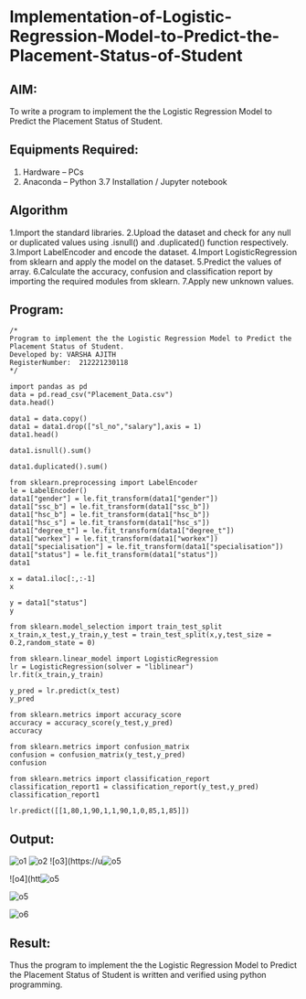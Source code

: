 # Implementation-of-Logistic-Regression-Model-to-Predict-the-Placement-Status-of-Student

## AIM:
To write a program to implement the the Logistic Regression Model to Predict the Placement Status of Student.

## Equipments Required:
1. Hardware – PCs
2. Anaconda – Python 3.7 Installation / Jupyter notebook

## Algorithm
 1.Import the standard libraries.
 2.Upload the dataset and check for any null or duplicated values using .isnull() and .duplicated() function respectively.
 3.Import LabelEncoder and encode the dataset.
 4.Import LogisticRegression from sklearn and apply the model on the dataset.
 5.Predict the values of array.
 6.Calculate the accuracy, confusion and classification report by importing the required modules from sklearn.
 7.Apply new unknown values. 
 
 

## Program:
```
/*
Program to implement the the Logistic Regression Model to Predict the Placement Status of Student.
Developed by: VARSHA AJITH
RegisterNumber:  212221230118
*/

import pandas as pd
data = pd.read_csv("Placement_Data.csv")
data.head()

data1 = data.copy()
data1 = data1.drop(["sl_no","salary"],axis = 1)
data1.head()

data1.isnull().sum()

data1.duplicated().sum()

from sklearn.preprocessing import LabelEncoder
le = LabelEncoder()
data1["gender"] = le.fit_transform(data1["gender"])
data1["ssc_b"] = le.fit_transform(data1["ssc_b"])
data1["hsc_b"] = le.fit_transform(data1["hsc_b"])
data1["hsc_s"] = le.fit_transform(data1["hsc_s"])
data1["degree_t"] = le.fit_transform(data1["degree_t"])
data1["workex"] = le.fit_transform(data1["workex"])
data1["specialisation"] = le.fit_transform(data1["specialisation"])
data1["status"] = le.fit_transform(data1["status"])
data1

x = data1.iloc[:,:-1]
x

y = data1["status"]
y

from sklearn.model_selection import train_test_split
x_train,x_test,y_train,y_test = train_test_split(x,y,test_size = 0.2,random_state = 0)

from sklearn.linear_model import LogisticRegression
lr = LogisticRegression(solver = "liblinear")
lr.fit(x_train,y_train)

y_pred = lr.predict(x_test)
y_pred

from sklearn.metrics import accuracy_score
accuracy = accuracy_score(y_test,y_pred)
accuracy

from sklearn.metrics import confusion_matrix
confusion = confusion_matrix(y_test,y_pred)
confusion

from sklearn.metrics import classification_report
classification_report1 = classification_report(y_test,y_pred)
classification_report1

lr.predict([[1,80,1,90,1,1,90,1,0,85,1,85]])
```
## Output:
![o1](https://user-images.githubusercontent.com/94222288/200585900-c462b66b-06ef-4e3c-a808-4848a0b6eb04.png)
![o2](https://user-images.githubusercontent.com/94222288/200585913-40faf827-a6ff-40a8-8cf8-69d1d35f4cd9.png)
![o3](https://u![o5](https://user-images.githubusercontent.com/94222288/200587345-d89a1186-6567-4d00-ad09-c439a2eca1ba.png)

![o4](htt![o5](https://user-images.githubusercontent.com/94222288/200587266-ce4c3e6c-0aca-4608-837c-2c4926e6ae7a.png)

![o5](https://user-images.githubusercontent.com/94222288/200587422-79454a19-9e0c-4078-a1aa-07b6ea860331.png)


![o6](https://user-images.githubusercontent.com/94222288/200587473-80e6d299-4c66-4a81-a6c1-54d49f956b7e.png)



## Result:
Thus the program to implement the the Logistic Regression Model to Predict the Placement Status of Student is written and verified using python programming.
